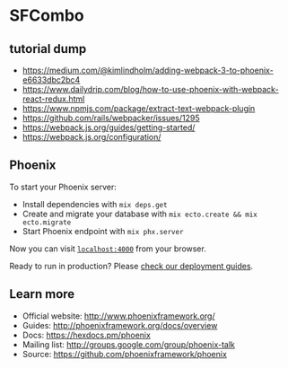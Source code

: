 # SFCombo

## tutorial dump

- https://medium.com/@kimlindholm/adding-webpack-3-to-phoenix-e6633dbc2bc4
- https://www.dailydrip.com/blog/how-to-use-phoenix-with-webpack-react-redux.html
- https://www.npmjs.com/package/extract-text-webpack-plugin
- https://github.com/rails/webpacker/issues/1295
- https://webpack.js.org/guides/getting-started/
- https://webpack.js.org/configuration/


## Phoenix

To start your Phoenix server:

  * Install dependencies with `mix deps.get`
  * Create and migrate your database with `mix ecto.create && mix ecto.migrate`
  * Start Phoenix endpoint with `mix phx.server`

Now you can visit [`localhost:4000`](http://localhost:4000) from your browser.

Ready to run in production? Please [check our deployment guides](http://www.phoenixframework.org/docs/deployment).

## Learn more

  * Official website: http://www.phoenixframework.org/
  * Guides: http://phoenixframework.org/docs/overview
  * Docs: https://hexdocs.pm/phoenix
  * Mailing list: http://groups.google.com/group/phoenix-talk
  * Source: https://github.com/phoenixframework/phoenix
